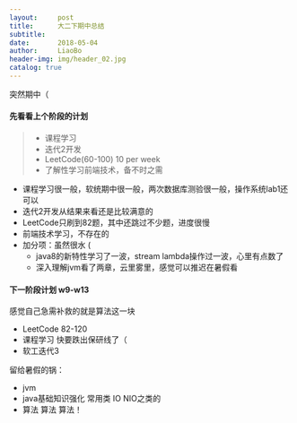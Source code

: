 ```yaml
---
layout:     post
title:      大二下期中总结
subtitle:   
date:       2018-05-04
author:     LiaoBo
header-img: img/header_02.jpg
catalog: true
---
```

突然期中（

#### 先看看上个阶段的计划

> - 课程学习
> - 迭代2开发
> - LeetCode(60-100) 10 per week
> - 了解性学习前端技术，备不时之需

- 课程学习很一般，软统期中很一般，两次数据库测验很一般，操作系统lab1还可以
- 迭代2开发从结果来看还是比较满意的
- LeetCode只刷到82题，其中还跳过不少题，进度很慢
- 前端技术学习，不存在的
- 加分项：虽然很水 (
  - java8的新特性学习了一波，stream lambda操作过一波，心里有点数了
  - 深入理解jvm看了两章，云里雾里，感觉可以推迟在暑假看

#### 下一阶段计划 w9-w13

感觉自己急需补救的就是算法这一块

- LeetCode 82-120
- 课程学习 快要跌出保研线了（
- 软工迭代3

留给暑假的锅：
- jvm
- java基础知识强化 常用类 IO NIO之类的
- 算法 算法 算法！